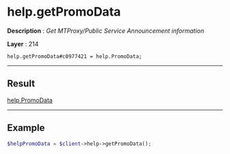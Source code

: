 # help.getPromoData

**Description** : *Get MTProxy/Public Service Announcement information*

**Layer** : 214

```tl
help.getPromoData#c0977421 = help.PromoData;
```

---

## Result

[help.PromoData](type/help.PromoData)

---

## Example

```php
$helpPromoData = $client->help->getPromoData();
```